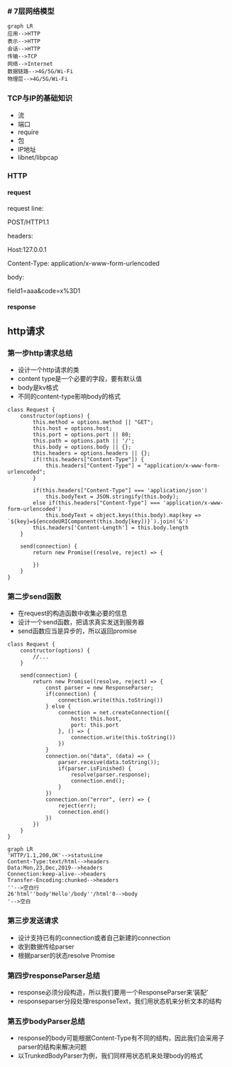 ### # 7层网络模型


```
graph LR
应用-->HTTP
表示-->HTTP
会话-->HTTP
传输-->TCP
网络-->Internet
数据链路-->4G/5G/Wi-Fi
物理层-->4G/5G/Wi-Fi
```

### TCP与IP的基础知识
- 流
- 端口
- require
- 包
- IP地址
- libnet/libpcap

### HTTP
#### request
request line:

POST/HTTP1.1   

headers:

Host:127.0.0.1

Content-Type: application/x-www-form-urlencoded

body:

field1=aaa&code=x%3D1
    
#### response


## http请求
### 第一步http请求总结
- 设计一个http请求的类
- content type是一个必要的字段，要有默认值
- body是kv格式
- 不同的content-type影响body的格式

```
class Request {
    constructor(options) {
        this.method = options.method || "GET";
        this.host = options.host;
        this.port = options.port || 80;
        this.path = options.path || '/';
        this.body = options.body || {};
        this.headers = options.headers || {};
        if(!this.headers["Content-Type"]) {
            this.headers["Content-Type"] = "application/x-www-form-urlencoded";
        }

        if(this.headers["Content-Type"] === 'application/json')
            this.bodyText = JSON.stringify(this.body);
        else if(this.headers["Content-Type"] === 'application/x-www-form-urlencoded')
            this.bodyText = object.keys(this.body).map(key => `${key}=${encodeURIComponent(this.body[key])}`).join('&')
        this.headers['Content-Length'] = this.body.length
    }

    send(connection) {
        return new Promise((resolve, reject) => {
           
        })
    }
}
```


### 第二步send函数
- 在request的构造函数中收集必要的信息
- 设计一个send函数，把请求真实发送到服务器
- send函数应当是异步的，所以返回promise


```
class Request {
    constructor(options) {
        //...
    }

    send(connection) {
        return new Promise((resolve, reject) => {
            const parser = new ResponseParser;
            if(connection) {
                connection.write(this.toString())
            } else {
                connection = net.createConnection({
                    host: this.host,
                    port: this.port
                }, () => {
                    connection.write(this.toString())
                })
            }
            connection.on("data", (data) => {
                parser.receive(data.toString());
                if(parser.isFinished) {
                    resolve(parser.response);
                    connection.end();
                }
            })
            connection.on("error", (err) => {
                reject(err);
                connection.end()
            })
        })
    }
}
```


```
graph LR
'HTTP/1.1,200,OK'-->statusLine
Content-Type:text/html-->headers
Data:Mon,23,Dec,2019-->headers
Connection:keep-alive-->headers
Transfer-Encoding:chunked-->headers
''-->空白行
26'html''body'Hello'/body''/html'0-->body
'-->空白
```

### 第三步发送请求
- 设计支持已有的connection或者自己新建的connection
- 收到数据传给parser
- 根据parser的状态resolve Promise


### 第四步responseParser总结
- response必须分段构造，所以我们要用一个ResponseParser来‘装配’
- responseparser分段处理responseText，我们用状态机来分析文本的结构

### 第五步bodyParser总结
- response的body可能根据Content-Type有不同的结构，因此我们会采用子parser的结构来解决问题
- 以TrunkedBodyParser为例，我们同样用状态机来处理body的格式

